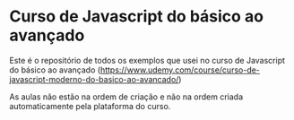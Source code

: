# Curso de Javascript do básico ao avançado

Este é o repositório de todos os exemplos que usei no curso de 
Javascript do básico ao avançado (https://www.udemy.com/course/curso-de-javascript-moderno-do-basico-ao-avancado/)

As aulas não estão na ordem de criação e não na ordem criada automaticamente
pela plataforma do curso.